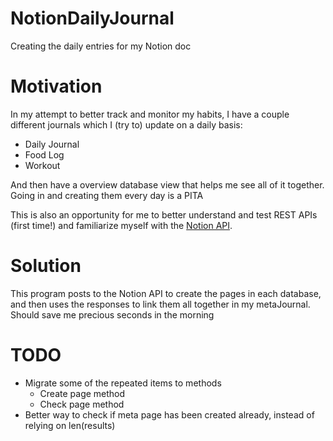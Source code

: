 # NotionDailyJournal
 Creating the daily entries for my Notion doc

# Motivation
In my attempt to better track and monitor my habits, I have a couple different journals which I (try to) update on a daily basis:
- Daily Journal
- Food Log
- Workout

And then have a overview database view that helps me see all of it together. Going in and creating them every day is a PITA

This is also an opportunity for me to better understand and test REST APIs (first time!) and familiarize myself with the [Notion API](https://developers.notion.com/).

# Solution
This program posts to the Notion API to create the pages in each database, and then uses the responses to link them all together in my metaJournal. Should save me precious seconds in the morning

# TODO
- Migrate some of the repeated items to methods
    - Create page method
    - Check page method
- Better way to check if meta page has been created already, instead of relying on len(results)